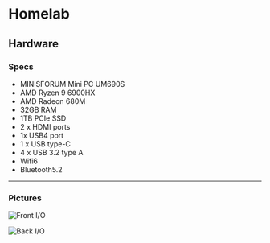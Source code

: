 # Homelab

## Hardware

### Specs

- MINISFORUM Mini PC UM690S
- AMD Ryzen 9 6900HX
- AMD Radeon 680M
- 32GB RAM
- 1TB PCIe SSD
- 2 x HDMI ports
- 1x USB4 port
- 1 x USB type-C
- 4 x USB 3.2 type A
- Wifi6
- Bluetooth5.2

---

### Pictures

![Front I/O](https://github.com/user-attachments/assets/c9d1db2e-30eb-409e-8faf-e54b44e15832)

![Back I/O](https://github.com/user-attachments/assets/2ad3e1e9-aeb7-4084-9f1e-787ca430083a)
